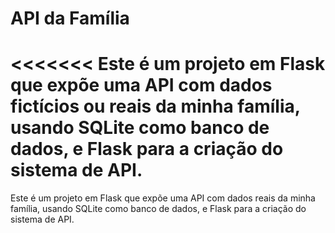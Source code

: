 # API da Família

<<<<<<<
Este é um projeto em Flask que expõe uma API com dados fictícios ou reais da minha família, usando SQLite como banco de dados, e Flask para a criação do sistema de API.
=======
Este é um projeto em Flask que expõe uma API com dados reais da minha família, usando SQLite como banco de dados, e Flask para a criação do sistema de API.
